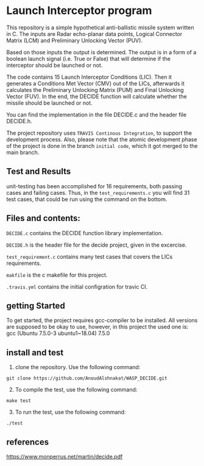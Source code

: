 # Launch Interceptor program
This repository is a simple hypothetical anti-ballistic missile system written in C.
The inputs are Radar echo-planar data points, Logical Connector Matrix (LCM) and Preliminary Unlocking Vector (PUV).

Based on those inputs the output is determined. The output is in a form of a boolean launch signal (i.e. True or False) that will determine if the interceptor should be launched or not.

The code contains 15 Launch Interceptor Conditions (LIC). Then it generates a Conditions Met Vector (CMV) out of the LICs, afterwards it calculates the Preliminary Unlocking Matrix (PUM) and Final Unlocking Vector (FUV). In the end, the DECIDE function will calculate whether the missile should be launched or not. 

You can find the implementation in the file DECIDE.c and the header file DECIDE.h.

The project repository uses `TRAVIS Continous Integration`, to support the development process. Also, please note that the atomic development phase of the project is done in the branch `initial code`, which it got merged to the main branch. 


## Test and Results
unit-testing has been accomplished for 16 requirements, both passing cases and failing cases. Thus, in the `test_requirements.c` you will find 31 test cases, that could be run using the command on the bottom.

## Files and contents:
`DECIDE.c` contains the DECIDE function library implementation.

`DECIDE.h` is the header file for the decide project, given in the excercise.

`test_requirement.c` contains many test cases that covers the LICs requirements.

`makfile` is the c makefile for this project.

`.travis.yml` contains the initial configration for travic CI.


## getting Started
To get started, the project requires gcc-compiler to be installed.
All versions are supposed to be okay to use, however, in this project the used one is: gcc (Ubuntu 7.5.0-3 ubuntu1~18.04) 7.5.0


## install and test
1. clone the repository. Use the following command:
```
git clone https://github.com/AnoudAlshnakat/WASP_DECIDE.git
```
2. To compile the test, use the following command:
```
make test
```
3. To run the test, use the following command:
```
./test
```


## references
https://www.monperrus.net/martin/decide.pdf